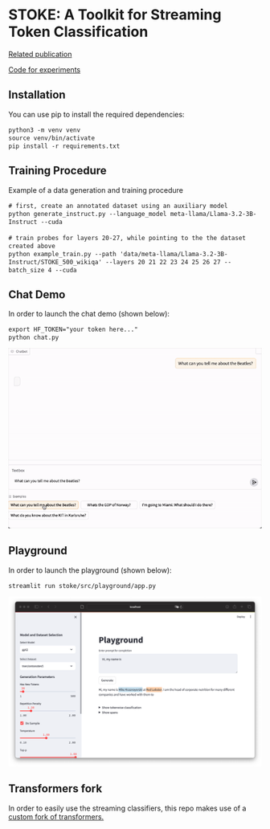 # STOKE: A Toolkit for Streaming Token Classification

[Related publication](https://ember.nicpopovic.com)

[Code for experiments](https://github.com/nicpopovic/EMBER)

## Installation
You can use pip to install the required dependencies:
```
python3 -m venv venv
source venv/bin/activate
pip install -r requirements.txt
```
## Training Procedure
Example of a data generation and training procedure
```
# first, create an annotated dataset using an auxiliary model
python generate_instruct.py --language_model meta-llama/Llama-3.2-3B-Instruct --cuda

# train probes for layers 20-27, while pointing to the the dataset created above
python example_train.py --path 'data/meta-llama/Llama-3.2-3B-Instruct/STOKE_500_wikiqa' --layers 20 21 22 23 24 25 26 27 --batch_size 4 --cuda
```

## Chat Demo
In order to launch the chat demo (shown below):
```
export HF_TOKEN="your token here..."
python chat.py
```
![](stoke/docs/images/chat_demo.gif)


## Playground
In order to launch the playground (shown below):
```
streamlit run stoke/src/playground/app.py
```

![](stoke/docs/images/playground.png)

## Transformers fork

In order to easily use the streaming classifiers, this repo makes use of a [custom fork of transformers.](https://github.com/nicpopovic/transformers/tree/4.45-STOKE)
